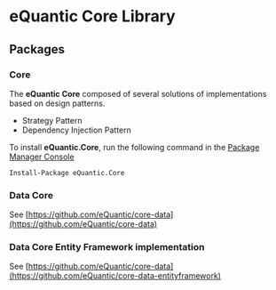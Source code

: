# eQuantic Core Library

## Packages

### Core

The **eQuantic Core** composed of several solutions of implementations based on design patterns.

  * Strategy Pattern
  * Dependency Injection Pattern

To install **eQuantic.Core**, run the following command in the [Package Manager Console](https://docs.nuget.org/docs/start-here/using-the-package-manager-console)
```dos
Install-Package eQuantic.Core
```

### Data Core

See [https://github.com/eQuantic/core-data](https://github.com/eQuantic/core-data)

### Data Core Entity Framework implementation

See [https://github.com/eQuantic/core-data](https://github.com/eQuantic/core-data-entityframework)
